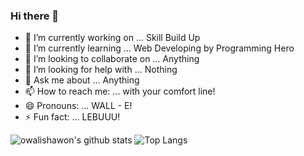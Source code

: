 ### Hi there 👋
<!--
**OwaliShawon/OwaliShawon** is a ✨ _special_ ✨ repository because its `README.md` (this file) appears on your GitHub profile.
-->

- 🔭 I’m currently working on ... Skill Build Up
- 🌱 I’m currently learning ... Web Developing by Programming Hero 
- 👯 I’m looking to collaborate on ... Anything
- 🤔 I’m looking for help with ... Nothing
- 💬 Ask me about ... Anything
- 📫 How to reach me: ... with your comfort line!
- 😄 Pronouns: ... WALL - E!
- ⚡ Fun fact: ... LEBUUU!

![owalishawon's github stats](https://github-readme-stats.vercel.app/api?username=owalishawon&count_private=true)
![Top Langs](https://github-readme-stats.vercel.app/api/top-langs/?username=owalishawon&layout=compact)
